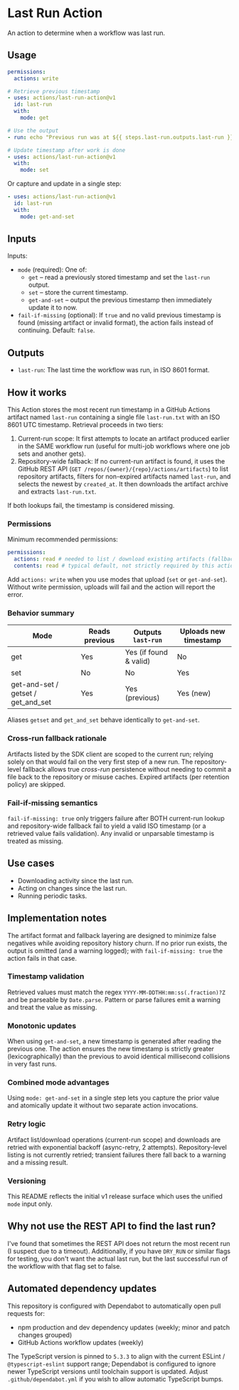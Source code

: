 # Last Run Action

An action to determine when a workflow was last run.

## Usage

```yaml
permissions:
  actions: write

# Retrieve previous timestamp
- uses: actions/last-run-action@v1
  id: last-run
  with:
    mode: get

# Use the output
- run: echo "Previous run was at ${{ steps.last-run.outputs.last-run }}"

# Update timestamp after work is done
- uses: actions/last-run-action@v1
  with:
    mode: set
```

Or capture and update in a single step:

```yaml
- uses: actions/last-run-action@v1
  id: last-run
  with:
    mode: get-and-set
```

## Inputs

Inputs:

- `mode` (required): One of:
  - `get` – read a previously stored timestamp and set the `last-run` output.
  - `set` – store the current timestamp.
  - `get-and-set` – output the previous timestamp then immediately update it to now.
- `fail-if-missing` (optional): If `true` and no valid previous timestamp is found (missing artifact or invalid format), the action fails instead of continuing. Default: `false`.

## Outputs

- `last-run`: The last time the workflow was run, in ISO 8601 format.

## How it works

This Action stores the most recent run timestamp in a GitHub Actions artifact named `last-run` containing a single file `last-run.txt` with an ISO 8601 UTC timestamp. Retrieval proceeds in two tiers:

1. Current-run scope: It first attempts to locate an artifact produced earlier in the SAME workflow run (useful for multi-job workflows where one job sets and another gets).
2. Repository-wide fallback: If no current-run artifact is found, it uses the GitHub REST API (`GET /repos/{owner}/{repo}/actions/artifacts`) to list repository artifacts, filters for non-expired artifacts named `last-run`, and selects the newest by `created_at`. It then downloads the artifact archive and extracts `last-run.txt`.

If both lookups fail, the timestamp is considered missing.

### Permissions

Minimum recommended permissions:

```yaml
permissions:
  actions: read # needed to list / download existing artifacts (fallback)
  contents: read # typical default, not strictly required by this action itself
```

Add `actions: write` when you use modes that upload (`set` or `get-and-set`). Without write permission, uploads will fail and the action will report the error.

### Behavior summary

| Mode                               | Reads previous | Outputs `last-run`     | Uploads new timestamp |
| ---------------------------------- | -------------- | ---------------------- | --------------------- |
| get                                | Yes            | Yes (if found & valid) | No                    |
| set                                | No             | No                     | Yes                   |
| get-and-set / getset / get_and_set | Yes            | Yes (previous)         | Yes (new)             |

Aliases `getset` and `get_and_set` behave identically to `get-and-set`.

### Cross-run fallback rationale

Artifacts listed by the SDK client are scoped to the current run; relying solely on that would fail on the very first step of a new run. The repository-level fallback allows true _cross-run_ persistence without needing to commit a file back to the repository or misuse caches. Expired artifacts (per retention policy) are skipped.

### Fail-if-missing semantics

`fail-if-missing: true` only triggers failure after BOTH current-run lookup and repository-wide fallback fail to yield a valid ISO timestamp (or a retrieved value fails validation). Any invalid or unparsable timestamp is treated as missing.

## Use cases

- Downloading activity since the last run.
- Acting on changes since the last run.
- Running periodic tasks.

## Implementation notes

The artifact format and fallback layering are designed to minimize false negatives while avoiding repository history churn. If no prior run exists, the output is omitted (and a warning logged); with `fail-if-missing: true` the action fails in that case.

### Timestamp validation

Retrieved values must match the regex `YYYY-MM-DDTHH:mm:ss(.fraction)?Z` and be parseable by `Date.parse`. Pattern or parse failures emit a warning and treat the value as missing.

### Monotonic updates

When using `get-and-set`, a new timestamp is generated after reading the previous one. The action ensures the new timestamp is strictly greater (lexicographically) than the previous to avoid identical millisecond collisions in very fast runs.

### Combined mode advantages

Using `mode: get-and-set` in a single step lets you capture the prior value and atomically update it without two separate action invocations.

### Retry logic

Artifact list/download operations (current-run scope) and downloads are retried with exponential backoff (async-retry, 2 attempts). Repository-level listing is not currently retried; transient failures there fall back to a warning and a missing result.

### Versioning

This README reflects the initial v1 release surface which uses the unified `mode` input only.

## Why not use the REST API to find the last run?

I've found that sometimes the REST API does not return the most recent run (I suspect due to a timeout). Additionally, if you have `DRY_RUN` or similar flags for testing, you don't want the actual last run, but the last successful run of the workflow with that flag set to false.

## Automated dependency updates

This repository is configured with Dependabot to automatically open pull requests for:

- npm production and dev dependency updates (weekly; minor and patch changes grouped)
- GitHub Actions workflow updates (weekly)

The TypeScript version is pinned to `5.3.3` to align with the current ESLint / `@typescript-eslint` support range; Dependabot is configured to ignore newer TypeScript versions until toolchain support is updated. Adjust `.github/dependabot.yml` if you wish to allow automatic TypeScript bumps.
